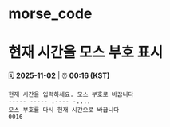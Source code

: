# morse_code
# 현재 시간을 모스 부호 표시
<!-- MORSE_TIME_START -->
🗓️ **2025-11-02** | ⏰ **00:16 (KST)**

```
현재 시간을 입력하세요. 모스 부호로 바꿉니다
----- ----- .---- -....
모스 부호를 다시 현재 시간으로 바꿉니다
0016
```
<!-- MORSE_TIME_END -->
